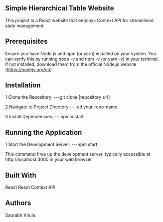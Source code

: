 ## Simple Hierarchical Table Website

This project is a React website that employs Context API for streamlined state management.

## Prerequisites

Ensure you have Node.js and npm (or yarn) installed on your system. You can verify this by running node -v and npm -v (or yarn -v) in your terminal. If not installed, download them from the official Node.js website (https://nodejs.org/en).

## Installation

1 Clone the Repository:
---git clone [repository_url]

2 Navigate to Project Directory:
---cd your-repo-name

3 Install Dependencies:
---npm install

## Running the Application

1 Start the Development Server:
---npm start

This command fires up the development server, typically accessible at http://localhost:3000 in your web browser

## Built With

React
React Context API

## Authors

Saurabh Khule.
